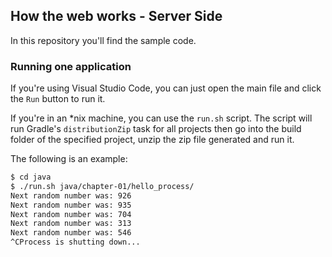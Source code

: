 ## How the web works - Server Side

In this repository you'll find the sample code.

### Running one application

If you're using Visual Studio Code, you can just open the main file and click the `Run` button to run it.

If you're in an *nix machine, you can use the `run.sh` script.
The script will run Gradle's `distributionZip` task for all projects then go into the build folder of the specified project, unzip the zip file generated and run it.

The following is an example:

```bash
$ cd java
$ ./run.sh java/chapter-01/hello_process/
Next random number was: 926
Next random number was: 935
Next random number was: 704
Next random number was: 313
Next random number was: 546
^CProcess is shutting down...

```
